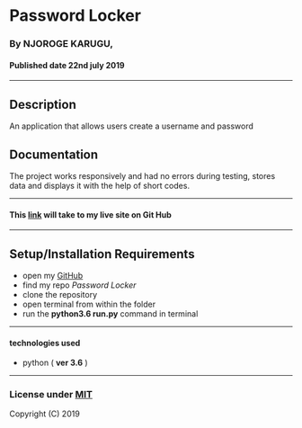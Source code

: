 # Password Locker

### By **NJOROGE KARUGU**, 
#### Published date **22nd july 2019**
 ---
## Description

An application that allows users create a username and password

## Documentation

The project works responsively and had no errors during testing, stores data and displays it with the help of short codes.

---

#### This [link]() will take to my live site on Git Hub

---

## Setup/Installation Requirements

* open my [GitHub](account)
* find my repo *Password Locker*
* clone the repository
* open terminal from within the folder 
* run the **python3.6 run.py** command in terminal

---

#### technologies used 
* python ( **ver 3.6** )

---

### License under [MIT]()

Copyright (C) 2019 